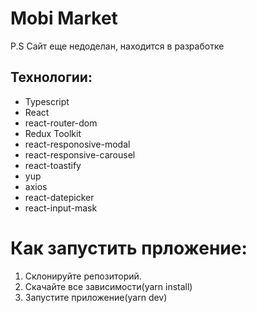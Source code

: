 # Mobi Market


P.S Сайт еще недоделан, находится в разработке

## Технологии: 
* Typescript
* React
* react-router-dom
* Redux Toolkit
* react-responosive-modal
* react-responsive-carousel
* react-toastify
* yup
* axios
* react-datepicker
* react-input-mask

# Как запустить прложение:

1. Склонируйте репозиторий.
2. Скачайте все зависимости(yarn install)
3. Запустите приложение(yarn dev)
